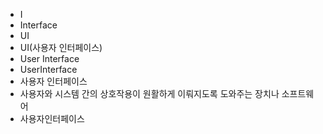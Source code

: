 ﻿- I
- Interface
- UI
- UI(사용자 인터페이스)
- User Interface
- UserInterface
- 사용자 인터페이스
- 사용자와 시스템 간의 상호작용이 원활하게 이뤄지도록 도와주는 장치나 소프트웨어
- 사용자인터페이스
